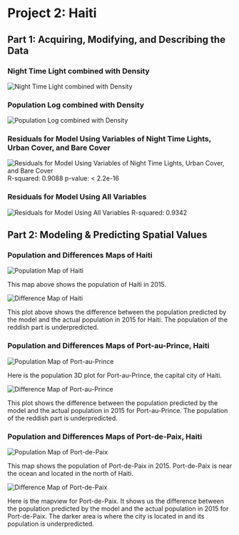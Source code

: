 # Project 2: Haiti

## Part 1: Acquiring, Modifying, and Describing the Data

### Night Time Light combined with Density
![Night Time Light combined with Density](denisity_ntl.png)
### Population Log combined with Density
![Population Log combined with Density](density_log(pop19).png)
### Residuals for Model Using Variables of Night Time Lights, Urban Cover, and Bare Cover
![Residuals for Model Using Variables of Night Time Lights, Urban Cover, and Bare Cover](ntl_urban_bare.png)
R-squared:  0.9088 p-value: < 2.2e-16
### Residuals for Model Using All Variables
![Residuals for Model Using All Variables](allvariables.png)
R-squared:  0.9342

## Part 2: Modeling & Predicting Spatial Values

### Population and Differences Maps of Haiti
![Population Map of Haiti](haiti_pop.png)

This map above shows the population of Haiti in 2015.

![Difference Map of Haiti](haiti_diff.png)

This plot above shows the difference between the population predicted by the model and the actual population in 2015 for Haiti. The population of the reddish part is underpredicted.

### Population and Differences Maps of Port-au-Prince, Haiti
![Population Map of Port-au-Prince](PortauPrince3D.png)

Here is the population 3D plot for Port-au-Prince, the capital city of Haiti.

![Difference Map of Port-au-Prince](PortauPrince_diff.png)

This plot shows the difference between the population predicted by the model and the actual population in 2015 for Port-au-Prince. The population of the reddish part is underpredicted.

### Population and Differences Maps of Port-de-Paix, Haiti
![Population Map of Port-de-Paix](PortdePaix_pop.png)

This map shows the population of Port-de-Paix in 2015. Port-de-Paix is near the ocean and located in the north of Haiti.

![Difference Map of Port-de-Paix](PortdePaix_diff_mapview.png)

Here is the mapview for Port-de-Paix. It shows us the difference between the population predicted by the model and the actual population in 2015 for Port-de-Paix. The darker area is where the city is located in and its population is underpredicted.


